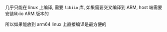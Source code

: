 几乎只能在 linux 上编译, 需要 `libiio` 库, 如果需要交叉编译到 ARM, host 端需要安装libiio ARM 版本的

所以如果能放到 arm64 linux 上直接编译是最方便的
